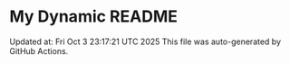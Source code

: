# My Dynamic README
Updated at: Fri Oct  3 23:17:21 UTC 2025
This file was auto-generated by GitHub Actions.
